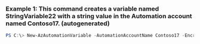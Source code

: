 ### Example 1: This command creates a variable named StringVariable22 with a string value in the Automation account named Contoso17. (autogenerated)
```powershell
PS C:\> New-AzAutomationVariable -AutomationAccountName Contoso17 -Encrypted $False -Name ComplexVariable01 -ResourceGroupName ResourceGroup01 -Value $VirtualMachine
```

